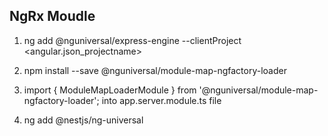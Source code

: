 ## NgRx Moudle
1. ng add @nguniversal/express-engine --clientProject <angular.json_projectname>
2. npm install --save @nguniversal/module-map-ngfactory-loader
3. import { ModuleMapLoaderModule } from '@nguniversal/module-map-ngfactory-loader'; into app.server.module.ts file


4. ng add @nestjs/ng-universal
